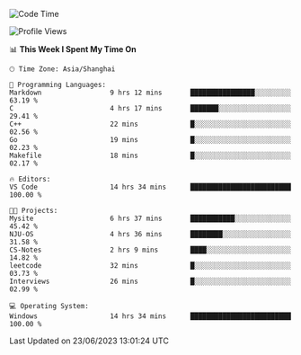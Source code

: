 <!--START_SECTION:waka-->
![Code Time](http://img.shields.io/badge/Code%20Time-1%2C006%20hrs%2053%20mins-blue)

![Profile Views](http://img.shields.io/badge/Profile%20Views-0-blue)

📊 **This Week I Spent My Time On** 

```text
🕑︎ Time Zone: Asia/Shanghai

💬 Programming Languages: 
Markdown                 9 hrs 12 mins       ████████████████░░░░░░░░░   63.19 % 
C                        4 hrs 17 mins       ███████░░░░░░░░░░░░░░░░░░   29.41 % 
C++                      22 mins             █░░░░░░░░░░░░░░░░░░░░░░░░   02.56 % 
Go                       19 mins             █░░░░░░░░░░░░░░░░░░░░░░░░   02.23 % 
Makefile                 18 mins             █░░░░░░░░░░░░░░░░░░░░░░░░   02.17 % 

🔥 Editors: 
VS Code                  14 hrs 34 mins      █████████████████████████   100.00 % 

🐱‍💻 Projects: 
Mysite                   6 hrs 37 mins       ███████████░░░░░░░░░░░░░░   45.42 % 
NJU-OS                   4 hrs 36 mins       ████████░░░░░░░░░░░░░░░░░   31.58 % 
CS-Notes                 2 hrs 9 mins        ████░░░░░░░░░░░░░░░░░░░░░   14.82 % 
leetcode                 32 mins             █░░░░░░░░░░░░░░░░░░░░░░░░   03.73 % 
Interviews               26 mins             █░░░░░░░░░░░░░░░░░░░░░░░░   02.99 % 

💻 Operating System: 
Windows                  14 hrs 34 mins      █████████████████████████   100.00 % 
```


 Last Updated on 23/06/2023 13:01:24 UTC
<!--END_SECTION:waka-->
